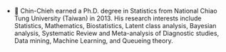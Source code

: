 - 👋 Chin-Chieh earned a Ph.D. degree in Statistics from National Chiao Tung University (Taiwan) in 2013. 
      His research interests include Statistics, Mathematics, Biostatistics, Latent class analysis, 
      Bayesian analysis, Systematic Review and Meta-analysis of Diagnostic studies, Data mining, 
      Machine Learning, and Queueing theory.

